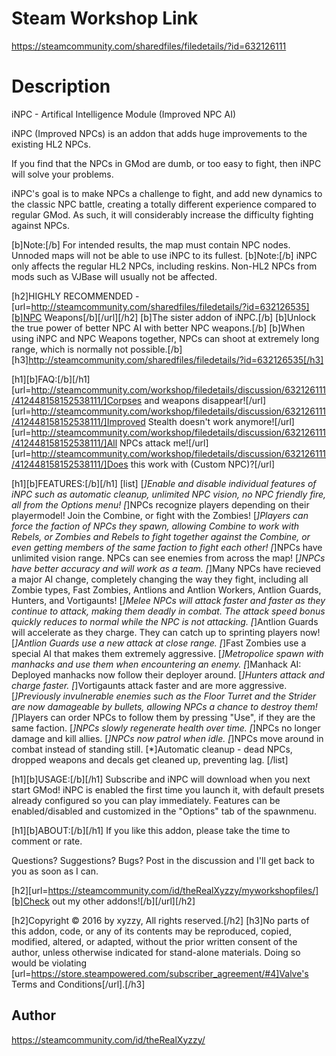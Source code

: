 # Steam Workshop Link

https://steamcommunity.com/sharedfiles/filedetails/?id=632126111

# Description

iNPC - Artifical Intelligence Module (Improved NPC AI)

iNPC (Improved NPCs) is an addon that adds huge improvements to the existing HL2 NPCs.

If you find that the NPCs in GMod are dumb, or too easy to fight, then iNPC will solve your problems.

iNPC's goal is to make NPCs a challenge to fight, and add new dynamics to the classic NPC battle, creating a totally different experience compared to regular GMod. As such, it will considerably increase the difficulty fighting against NPCs.

[b]Note:[/b] For intended results, the map must contain NPC nodes. Unnoded maps will not be able to use iNPC to its fullest.
[b]Note:[/b] iNPC only affects the regular HL2 NPCs, including reskins. Non-HL2 NPCs from mods such as VJBase will usually not be affected.

[h2]HIGHLY RECOMMENDED - [url=http://steamcommunity.com/sharedfiles/filedetails/?id=632126535][b]NPC Weapons[/b][/url][/h2]
[b]The sister addon of iNPC.[/b]
[b]Unlock the true power of better NPC AI with better NPC weapons.[/b]
[b]When using iNPC and NPC Weapons together, NPCs can shoot at extremely long range, which is normally not possible.[/b]
[h3]http://steamcommunity.com/sharedfiles/filedetails/?id=632126535[/h3]

[h1][b]FAQ:[/b][/h1]
[url=http://steamcommunity.com/workshop/filedetails/discussion/632126111/412448158152538111/]Corpses and weapons disappear![/url]
[url=http://steamcommunity.com/workshop/filedetails/discussion/632126111/412448158152538111/]Improved Stealth doesn't work anymore![/url]
[url=http://steamcommunity.com/workshop/filedetails/discussion/632126111/412448158152538111/]All NPCs attack me![/url]
[url=http://steamcommunity.com/workshop/filedetails/discussion/632126111/412448158152538111/]Does this work with (Custom NPC)?[/url]

[h1][b]FEATURES:[/b][/h1]
[list]
[*]Enable and disable individual features of iNPC such as automatic cleanup, unlimited NPC vision, no NPC friendly fire, all from the Options menu!
[*]NPCs recognize players depending on their playermodel! Join the Combine, or fight with the Zombies!
[*]Players can force the faction of NPCs they spawn, allowing Combine to work with Rebels, or Zombies and Rebels to fight together against the Combine, or even getting members of the same faction to fight each other!
[*]NPCs have unlimited vision range. NPCs can see enemies from across the map!
[*]NPCs have better accuracy and will work as a team.
[*]Many NPCs have recieved a major AI change, completely changing the way they fight, including all Zombie types, Fast Zombies, Antlions and Antlion Workers, Antlion Guards, Hunters, and Vortigaunts!
[*]Melee NPCs will attack faster and faster as they continue to attack, making them deadly in combat. The attack speed bonus quickly reduces to normal while the NPC is not attacking.
[*]Antlion Guards will accelerate as they charge. They can catch up to sprinting players now!
[*]Antlion Guards use a new attack at close range.
[*]Fast Zombies use a special AI that makes them extremely aggressive.
[*]Metropolice spawn with manhacks and use them when encountering an enemy.
[*]Manhack AI: Deployed manhacks now follow their deployer around.
[*]Hunters attack and charge faster.
[*]Vortigaunts attack faster and are more aggressive.
[*]Previously invulnerable enemies such as the Floor Turret and the Strider are now damageable by bullets, allowing NPCs a chance to destroy them!
[*]Players can order NPCs to follow them by pressing "Use", if they are the same faction.
[*]NPCs slowly regenerate health over time.
[*]NPCs no longer damage and kill allies.
[*]NPCs now patrol when idle.
[*]NPCs move around in combat instead of standing still.
[*]Automatic cleanup - dead NPCs, dropped weapons and decals get cleaned up, preventing lag.
[/list]

[h1][b]USAGE:[/b][/h1]
Subscribe and iNPC will download when you next start GMod! iNPC is enabled the first time you launch it, with default presets already configured so you can play immediately. Features can be enabled/disabled and customized in the "Options" tab of the spawnmenu.

[h1][b]ABOUT:[/b][/h1]
If you like this addon, please take the time to comment or rate.

Questions? Suggestions? Bugs? Post in the discussion and I'll get back to you as soon as I can.

[h2][url=https://steamcommunity.com/id/theRealXyzzy/myworkshopfiles/][b]Check out my other addons![/b][/url][/h2]

[h2]Copyright © 2016 by xyzzy, All rights reserved.[/h2]
[h3]No parts of this addon, code, or any of its contents may be reproduced, copied, modified, altered, or adapted, without the prior written consent of the author, unless otherwise indicated for stand-alone materials. Doing so would be violating [url=https://store.steampowered.com/subscriber_agreement/#4]Valve's Terms and Conditions[/url].[/h3]

## Author

https://steamcommunity.com/id/theRealXyzzy/